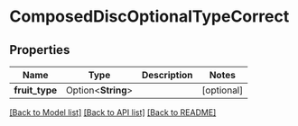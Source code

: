 # ComposedDiscOptionalTypeCorrect

## Properties

Name | Type | Description | Notes
------------ | ------------- | ------------- | -------------
**fruit_type** | Option<**String**> |  | [optional]

[[Back to Model list]](../README.md#documentation-for-models) [[Back to API list]](../README.md#documentation-for-api-endpoints) [[Back to README]](../README.md)


